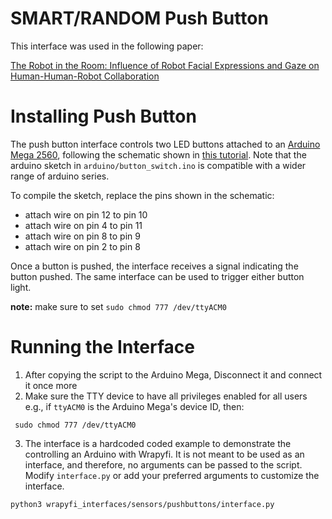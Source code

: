 # SMART/RANDOM Push Button

This interface was used in the following paper: 

[The Robot in the Room: Influence of Robot Facial Expressions and Gaze on Human-Human-Robot Collaboration](https://ieeexplore.ieee.org/document/10309334)

# Installing Push Button

The push button interface controls two LED buttons attached to an [Arduino Mega 2560](https://www.arduino.cc/en/hardware), following the schematic shown in [this tutorial](https://projecthub.arduino.cc/SBR/working-with-two-leds-and-two-push-buttons-68eaa9). 
Note that the arduino sketch in `arduino/button_switch.ino` is compatible with a wider range of arduino series. 

To compile the sketch, replace the pins shown in the schematic:

* attach wire on pin 12 to pin 10
* attach wire on pin 4 to pin 11
* attach wire on pin 8 to pin 9
* attach wire on pin 2 to pin 8

Once a button is pushed, the interface receives a signal indicating the button pushed. The same interface can be used to trigger either button light. 

**note:** make sure to set `sudo chmod 777 /dev/ttyACM0`

# Running the Interface

1. After copying the script to the Arduino Mega, Disconnect it and connect it once more
2. Make sure the TTY device to have all privileges enabled for all users e.g., if `ttyACM0` is the Arduino Mega's device ID, then:

  ```
   sudo chmod 777 /dev/ttyACM0
  ```

3. The interface is a hardcoded coded example to demonstrate the controlling an Arduino with Wrapyfi. It is not meant to be used as an interface, and therefore, no arguments can be passed to the script. Modify `interface.py` or add your preferred arguments to customize the interface.

  ```
  python3 wrapyfi_interfaces/sensors/pushbuttons/interface.py
  ```
